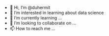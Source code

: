 - 👋 Hi, I’m @duhermit
- 👀 I’m interested in learning about data science
- 🌱 I’m currently learning ...
- 💞️ I’m looking to collaborate on ...
- 📫 How to reach me ...

<!---
duhermit/duhermit is a ✨ special ✨ repository because its `README.md` (this file) appears on your GitHub profile.
You can click the Preview link to take a look at your changes.
--->
